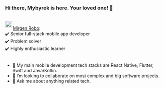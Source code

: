 
### Hi there, Mybyrek is here. Your loved one! 👋

<br>
<a href="https://www.linkedin.com/in/mirgen/">
  <img align="left" alt="Abhishek's LinkedIN" width="22px" src="https://raw.githubusercontent.com/peterthehan/peterthehan/master/assets/linkedin.svg" />
</a>

[Mirgen Robo](https://my.visualcv.com/mirgen-robo/):
<br>
✔️ Senior full-stack mobile app developer
<br>
✔️ Problem solver
<br>
✔️ Highly enthusiastic learner
<br><br>

- 🔭 My main mobile development tech stacks are React Native, Flutter, Swift and Java/Kotlin.
- 👯 I’m looking to collaborate on most complex and big software projects.
- 💬 Ask me about anything related tech.
